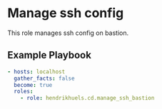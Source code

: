 # Manage ssh config

This role manages ssh config on bastion.

## Example Playbook

```yaml
- hosts: localhost
  gather_facts: false
  become: true
  roles:
    - role: hendrikhuels.cd.manage_ssh_bastion
```
